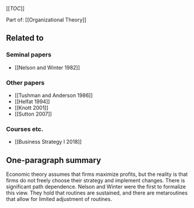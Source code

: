 [[_TOC_]]

Part of: [[Organizational Theory]]

## Related to

### Seminal papers
* [[Nelson and Winter 1982]]

### Other papers
* [[Tushman and Anderson 1986]]
* [[Helfat 1994]]
* [[Knott 2001]]
* [[Sutton 2007]]

### Courses etc.
* [[Business Strategy I 2018]]

## One-paragraph summary
Economic theory assumes that firms maximize profits, but the reality is that firms do not freely choose their strategy and implement changes. There is significant path dependence. Nelson and Winter were the first to formalize this view. They hold that routines are sustained, and there are metaroutines that allow for limited adjustment of routines.